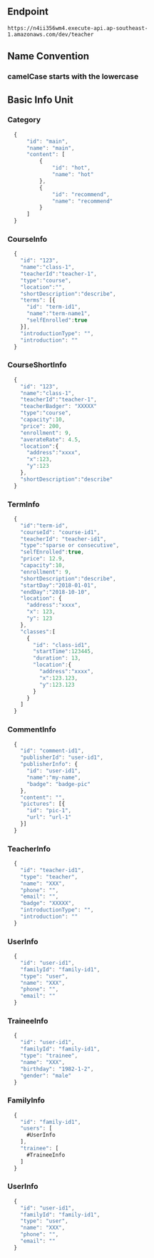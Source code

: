 ## Endpoint

`https://n4ii356wm4.execute-api.ap-southeast-1.amazonaws.com/dev/teacher`

## Name Convention

### camelCase starts with the lowercase

## Basic Info Unit

### Category

```javascript
  {
      "id": "main",
      "name": "main",
      "content": [
          {
              "id": "hot",
              "name": "hot"
          },
          {
              "id": "recommend",
              "name": "recommend"
          }
      ]
  }
```

### CourseInfo

```javascript
  {
    "id": "123",
    "name":"class-1",
    "teacherId":"teacher-1",
    "type":"course",
    "location":"",
    "shortDescription":"describe",
    "terms": [{
      "id": "term-id1",
      "name":"term-name1",
      "selfEnrolled":true
    }],
    "introductionType": "",
    "introduction": ""
  }
```

### CourseShortInfo

```javascript
  {
    "id": "123",
    "name":"class-1",
    "teacherId":"teacher-1",
    "teacherBadger": "XXXXX"
    "type":"course",
    "capacity":10,
    "price": 200,
    "enrollment": 9,
    "averateRate": 4.5,
    "location":{
      "address":"xxxx",
      "x":123,
      "y":123
    },
    "shortDescription":"describe"
  }
```

### TermInfo

```javascript
  {
    "id":"term-id",
    "courseId": "course-id1",
    "teacherId": "teacher-id1",
    "type":"sparse or consecutive",
    "selfEnrolled":true,
    "price": 12.9,
    "capacity":10,
    "enrollment": 9,
    "shortDescription":"describe",
    "startDay":"2018-01-01",
    "endDay":"2018-10-10",
    "location": {
      "address":"xxxx",
      "x": 123,
      "y": 123
    },
    "classes":[
      {
        "id": "class-id1",
        "startTime":123445,
        "duration": 13,
        "location":{
          "address":"xxxx",
          "x":123.123,
          "y":123.123
        }
      }
    ]
  }
```

### CommentInfo

```javascript
  {
    "id": "comment-id1",
    "publisherId": "user-id1",
    "publisherInfo": {
      "id": "user-id1",
      "name":"my-name",
      "badge": "badge-pic"
    },
    "content": "",
    "pictures": [{
      "id": "pic-1",
      "url": "url-1"
    }]
  }
```

### TeacherInfo

```javascript
  {
    "id": "teacher-id1",
    "type": "teacher",
    "name": "XXX",
    "phone": "",
    "email": "",
    "badge": "XXXXX",
    "introductionType": "",
    "introduction": ""
  }
```

### UserInfo

```javascript
  {
    "id": "user-id1",
    "familyId": "family-id1",
    "type": "user",
    "name": "XXX",
    "phone": "",
    "email": ""
  }
```

### TraineeInfo

```javascript
  {
    "id": "user-id1",
    "familyId": "family-id1",
    "type": "trainee",
    "name": "XXX",
    "birthday": "1982-1-2",
    "gender": "male"
  }
```

### FamilyInfo

```javascript
  {
    "id": "family-id1",
    "users": [
      #UserInfo
    ],
    "trainee": [
      #TraineeInfo
    ]
  }
```

### UserInfo

```javascript
  {
    "id": "user-id1",
    "familyId": "family-id1",
    "type": "user",
    "name": "XXX",
    "phone": "",
    "email": ""
  }
```